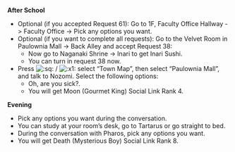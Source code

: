 **After School**

- Optional (if you accepted Request 61): Go to 1F, Faculty Office Hallway -> Faculty Office -> Pick any options you want.
- Optional (if you want to complete all requests): Go to the Velvet Room in Paulownia Mall -> Back Alley and accept Request 38:
  - Now go to Naganaki Shrine -> Inari to get Inari Sushi.
  - You can turn in request 38 now.
- Press ![:sq:](/assets/square.png) / ![:x1:](/assets/x1.png) select “Town Map”, then select “Paulownia Mall”, and talk to Nozomi. Select the following options:
  - Oh, are you sick?.
  - You will get Moon (Gourmet King) Social Link Rank 4.

**Evening**

- Pick any options you want during the conversation.
- You can study at your room’s desk, go to Tartarus or go straight to bed.
- During the conversation with Pharos, pick any options you want.
- You will get Death (Mysterious Boy) Social Link Rank 8.
